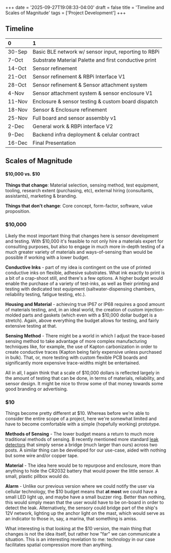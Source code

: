 +++
date = '2025-09-27T19:08:33-04:00'
draft = false
title = 'Timeline and Scales of Magnitude'
tags = ['Project Development']
+++

## Timeline

| 0      | 1                                                     |
| :----- | :---------------------------------------------------- |
| 30-Sep | Basic BLE network w/ sensor input, reporting to RBPi  |
| 7-Oct  | Substrate Material Palette and first conductive print |
| 14-Oct | Sensor refinement                                     |
| 21-Oct | Sensor refinement & RBPi Interface V1                 |
| 28-Oct | Sensor refinement & Sensor attachment system          |
| 4-Nov  | Sensor attachment system & sensor enclosure V1        |
| 11-Nov | Enclosure & sensor testing & custom board dispatch    |
| 18-Nov | Sensor & Enclosure refinement                         |
| 25-Nov | Full board and sensor assembly v1                     |
| 2-Dec  | General work & RBPi interface V2                      |
| 9-Dec  | Backend infra deployment & celular contract           |
| 16-Dec | Final Presentation                                    |

## Scales of Magnitude
#### $10,000 vs. $10

**Things that change**: Material selection, sensing method, test equipment, tooling, research extent (purchasing, etc), external hiring (consultants, assistants), marketing & branding.

**Things that don't change**: Core concept, form-factor, software, value proposition.

### $10,000

Likely the most important thing that changes here is sensor development and testing. With $10,000 it's feasible to not only hire a materials expert for consulting purposes, but also to engage in much more in-depth testing of a much greater variety of materials and ways-of-sensing than would be possible if working with a lower budget.

**Conductive Inks** - part of my idea is contingent on the use of printed conductive inks on flexible, adhesive substrates. What ink exactly to print is a bit of a crap-shoot still, and there's a few options. A higher budget would enable the purchase of a variety of test-inks, as well as their printing and testing with dedicated test equipment (saltwater-dispensing chambers, reliability testing, fatigue testing, etc.).

**Housing and Material** - achieving true IP67 or IP68 requires a good amount of materials testing, and, in an ideal world, the creation of custom injection-molded parts and gaskets (which even with a $10,000 dollar budget is a stretch). Again, above everything the budget allows for testing, and fairly extensive testing at that.

**Sensing Method** - There might be a world in which I adjust the trace-based sensing method to take advantage of more complex manufacturing techniques like, for example, the use of Kapton carbonization in order to create conductive traces (Kapton being fairly expensive unless purchased in bulk). That, or, more testing with custom flexible PCB boards and significantly more expensive trace-widths might be entertained.

All in all, I again think that a scale of $10,000 dollars is reflected largely in the amount of testing that can be done, in terms of materials, reliability, and sensor design. It might be nice to throw some of that money towards some good branding or advertising.

### $10

Things become pretty different at $10. Whereas before we're able to consider the entire scope of a project, here we're somewhat limited and have to become comfortable with a simple (hopefully working) prototype.

**Methods of Sensing** - The lower budget means a return to much more traditional methods of sensing. B recently mentioned more standard [leak detectors](https://www.ebay.com/itm/226779855314?mkcid=16&mkevt=1&mkrid=711-127632-2357-0&ssspo=iqIhimy1Rsu&sssrc=2047675&ssuid=&stype=1&widget_ver=artemis&media=COPY) that simply sense a bridge (much larger than ours) across two posts. A similar thing can be developed for our use-case, aided with nothing but some wire and/or copper tape. 

**Material** - The idea here would be to repurpose and enclosure, more than anything to hide the CR2032 battery that would power the little sensor. A small, plastic pillbox would do.

**Alarm** - Unlike our previous version where we could notify the user via cellular technology, the $10 budget means that **at most** we could have a small LED light up, and maybe have a small buzzer ring. Better than nothing, this would simply mean that the user would have to be on-board in order to detect the leak. Alternatively, the sensory could bridge part of the ship's 12V network, lighting up the anchor light on the mast, which would serve as an indicator to those in, say, a marina, that something is amiss.

What interesting is that looking at the $10 version, the main thing that changes is not the idea itself, but rather how "far" we can communicate a situation. This is an interesting revelation to me: technology in our case facilitates spatial compression more than anything.